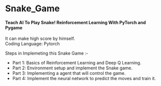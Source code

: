 # Snake_Game
####  Teach AI To Play Snake! Reinforcement Learning With PyTorch and Pygame
It can make high score by himself. <br>
Coding Language: Pytorch


Steps in Implemeting this Snake Game :- <br>
- Part 1: Basics of Reinforcement Learning and Deep Q Learning. <br>
- Part 2: Environment setup and implement the Snake game. <br>
- Part 3: Implementing a agent that will control the game. <br>
- Part 4: Implement the neural network to predict the moves and train it. <br>
